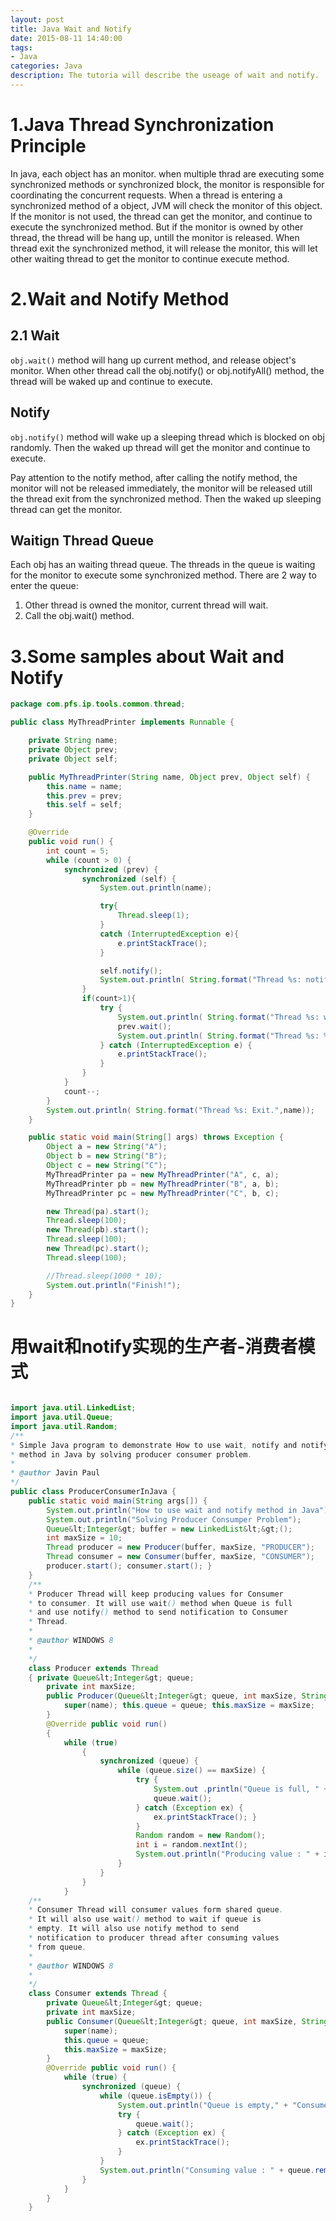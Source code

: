 ```yaml
---
layout: post
title: Java Wait and Notify
date: 2015-08-11 14:40:00
tags:
- Java
categories: Java
description: The tutoria will describe the useage of wait and notify.
---
```




# 1.Java Thread Synchronization Principle
In java, each object has an monitor. when multiple thrad are executing some synchronized methods or synchronized block, the monitor is responsible for coordinating the concurrent requests.
When a thread is entering a synchronized method of a object, JVM will check the monitor of this object. If the monitor is not used, the thread can get the monitor, and continue to execute the synchronized method. But if the monitor is owned by other thread, the thread will be hang up, untill the monitor is released.
When thread exit the synchronized method, it will release the monitor, this will let other waiting thread to get the monitor to continue execute method.

# 2.Wait and Notify Method
## 2.1 Wait 
`obj.wait()` method will hang up current method, and release object's monitor. When other thread call the obj.notify() or obj.notifyAll() method, the thread will be waked up and continue to execute.
## Notify
`obj.notify()` method will wake up a sleeping thread which is blocked on obj randomly. Then the waked up thread will get the monitor and continue to execute.

Pay attention to the notify method, after calling the notify method, the monitor will not be released immediately, the monitor will be released utill the thread exit from the synchronized method. Then the waked up sleeping thread can get the monitor.

## Waitign Thread Queue
Each obj has an waiting thread queue. The threads in the queue is waiting for the monitor to execute some synchronized method. There are 2 way to enter the queue: 
1. Other thread is owned the monitor, current thread will wait.
2. Call the obj.wait() method.

# 3.Some samples about Wait and Notify

```java
package com.pfs.ip.tools.common.thread;

public class MyThreadPrinter implements Runnable {

    private String name;
    private Object prev;
    private Object self;

    public MyThreadPrinter(String name, Object prev, Object self) {
        this.name = name;
        this.prev = prev;
        this.self = self;
    }

    @Override
    public void run() {
        int count = 5;
        while (count > 0) {
            synchronized (prev) {
                synchronized (self) {
                    System.out.println(name);

                    try{
                        Thread.sleep(1);
                    }
                    catch (InterruptedException e){
                        e.printStackTrace();
                    }

                    self.notify();
                    System.out.println( String.format("Thread %s: notify %s.",name,self));
                }
                if(count>1){
                    try {
                        System.out.println( String.format("Thread %s: wait for %s.",name,prev));
                        prev.wait();
                        System.out.println( String.format("Thread %s: %s is notified, continue to run.",name,prev));
                    } catch (InterruptedException e) {
                        e.printStackTrace();
                    }
                }
            }
            count--;
        }
        System.out.println( String.format("Thread %s: Exit.",name));
    }

    public static void main(String[] args) throws Exception {
        Object a = new String("A");
        Object b = new String("B");
        Object c = new String("C");
        MyThreadPrinter pa = new MyThreadPrinter("A", c, a);
        MyThreadPrinter pb = new MyThreadPrinter("B", a, b);
        MyThreadPrinter pc = new MyThreadPrinter("C", b, c);

        new Thread(pa).start();
        Thread.sleep(100);
        new Thread(pb).start();
        Thread.sleep(100);
        new Thread(pc).start();
        Thread.sleep(100);

        //Thread.sleep(1000 * 10);
        System.out.println("Finish!");
    }
}

```






# 用wait和notify实现的生产者-消费者模式

```java

import java.util.LinkedList; 
import java.util.Queue; 
import java.util.Random; 
/** 
* Simple Java program to demonstrate How to use wait, notify and notifyAll() 
* method in Java by solving producer consumer problem.
* 
* @author Javin Paul 
*/
public class ProducerConsumerInJava { 
    public static void main(String args[]) { 
        System.out.println("How to use wait and notify method in Java"); 
        System.out.println("Solving Producer Consumper Problem"); 
        Queue&lt;Integer&gt; buffer = new LinkedList&lt;&gt;(); 
        int maxSize = 10; 
        Thread producer = new Producer(buffer, maxSize, "PRODUCER"); 
        Thread consumer = new Consumer(buffer, maxSize, "CONSUMER"); 
        producer.start(); consumer.start(); } 
    } 
    /** 
    * Producer Thread will keep producing values for Consumer 
    * to consumer. It will use wait() method when Queue is full 
    * and use notify() method to send notification to Consumer 
    * Thread. 
    * 
    * @author WINDOWS 8 
    * 
    */
    class Producer extends Thread 
    { private Queue&lt;Integer&gt; queue; 
        private int maxSize; 
        public Producer(Queue&lt;Integer&gt; queue, int maxSize, String name){ 
            super(name); this.queue = queue; this.maxSize = maxSize; 
        } 
        @Override public void run() 
        { 
            while (true) 
                { 
                    synchronized (queue) { 
                        while (queue.size() == maxSize) { 
                            try { 
                                System.out .println("Queue is full, " + "Producer thread waiting for " + "consumer to take something from queue"); 
                                queue.wait(); 
                            } catch (Exception ex) { 
                                ex.printStackTrace(); } 
                            } 
                            Random random = new Random(); 
                            int i = random.nextInt(); 
                            System.out.println("Producing value : " + i); queue.add(i); queue.notifyAll(); 
                        } 
                    } 
                } 
            } 
    /** 
    * Consumer Thread will consumer values form shared queue. 
    * It will also use wait() method to wait if queue is 
    * empty. It will also use notify method to send 
    * notification to producer thread after consuming values 
    * from queue. 
    * 
    * @author WINDOWS 8 
    * 
    */
    class Consumer extends Thread { 
        private Queue&lt;Integer&gt; queue; 
        private int maxSize; 
        public Consumer(Queue&lt;Integer&gt; queue, int maxSize, String name){ 
            super(name); 
            this.queue = queue; 
            this.maxSize = maxSize; 
        } 
        @Override public void run() { 
            while (true) { 
                synchronized (queue) { 
                    while (queue.isEmpty()) { 
                        System.out.println("Queue is empty," + "Consumer thread is waiting" + " for producer thread to put something in queue"); 
                        try { 
                            queue.wait(); 
                        } catch (Exception ex) { 
                            ex.printStackTrace(); 
                        } 
                    } 
                    System.out.println("Consuming value : " + queue.remove()); queue.notifyAll(); 
                } 
            } 
        } 
    }

```




